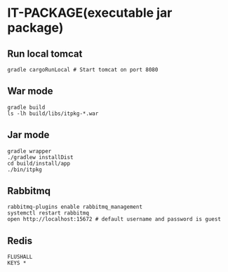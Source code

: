 IT-PACKAGE(executable jar package)
===============================

## Run local tomcat
    gradle cargoRunLocal # Start tomcat on port 8080


## War mode
    gradle build
    ls -lh build/libs/itpkg-*.war


## Jar mode
    gradle wrapper
    ./gradlew installDist
    cd build/install/app
    ./bin/itpkg


## Rabbitmq
    rabbitmq-plugins enable rabbitmq_management
    systemctl restart rabbitmq
    open http://localhost:15672 # default username and password is guest

## Redis
    FLUSHALL
    KEYS *


